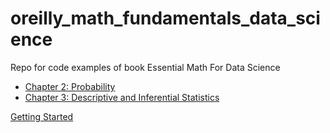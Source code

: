 # oreilly_math_fundamentals_data_science
Repo for code examples of book Essential Math For Data Science

* [Chapter 2: Probability](./probability/README.md)
* [Chapter 3: Descriptive and Inferential Statistics](./statistics_hypothesis_testing/README.md)

[Getting Started](./probability/README.md)